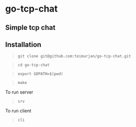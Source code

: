 # go-tcp-chat

## Simple tcp chat

## Installation

> `git clone git@github.com:teimurjan/go-tcp-chat.git`

> `cd go-tcp-chat`

> `export GOPATH=$(pwd)`

> `make`

To run server

> `srv`

To run client

> `cli`